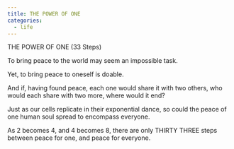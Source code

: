 ```yaml
---
title: THE POWER OF ONE
categories:
  - life
---
```


THE POWER OF ONE (33 Steps)

To bring peace to the world
may seem an impossible task.

Yet, to bring peace to oneself
is doable.

And if,
having found peace,
each one would share it
with two others,
who would each share
with two more,
where would it end?

Just as our cells replicate
in their exponential dance,
so could the peace
of one human soul spread
to encompass everyone.

As 2 becomes 4,
and 4 becomes 8,
there are only
THIRTY THREE steps
between peace for one,
and peace for everyone.
